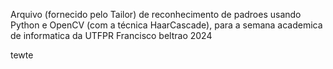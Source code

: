Arquivo (fornecido pelo Tailor) de reconhecimento de padroes usando Python e OpenCV (com a técnica HaarCascade), para a semana academica de informatica da UTFPR Francisco beltrao 2024

tewte